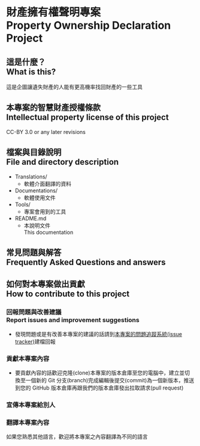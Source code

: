 # 財產擁有權聲明專案<br />Property Ownership Declaration Project
## 這是什麼？<br />What is this?
這是企圖讓遺失財產的人能有更高機率找回財產的一些工具

## 本專案的智慧財產授權條款<br />Intellectual property license of this project
CC-BY 3.0 or any later revisions

## 檔案與目錄說明<br />File and directory description
* Translations/
	* 軟體介面翻譯的資料
* Documentations/
	* 軟體使用文件
* Tools/
	* 專案會用到的工具
* README.md
	* 本說明文件  
	  This documentation

## 常見問題與解答<br />Frequently Asked Questions and answers

## 如何對本專案做出貢獻<br />How to contribute to this project
### 回報問題與改善建議<br />Report issues and improvement suggestions
* 發現問題或是有改善本專案的建議的話請到[本專案的問題追蹤系統(issue tracker)](../../issues)建檔回報

### 貢獻本專案內容
* 要貢獻內容的話歡迎克隆(clone)本專案的版本倉庫至您的電腦中，建立並切換至一個新的 Git 分支(branch)完成編輯後提交(commit)為一個新版本，推送到您的 GitHub 版本倉庫再跟我們的版本倉庫發出拉取請求(pull request)

### 宣傳本專案給別人

### 翻譯本專案內容
如果您熟悉其他語言，歡迎將本專案之內容翻譯為不同的語言
